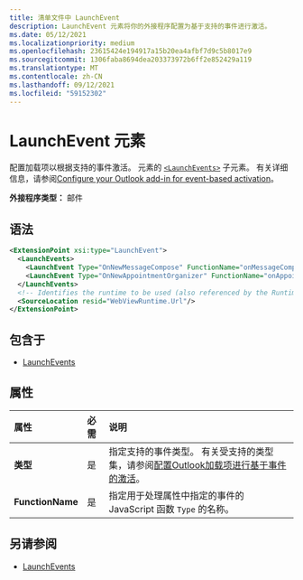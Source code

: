 ```yaml
---
title: 清单文件中 LaunchEvent
description: LaunchEvent 元素将你的外接程序配置为基于支持的事件进行激活。
ms.date: 05/12/2021
ms.localizationpriority: medium
ms.openlocfilehash: 23615424e194917a15b20ea4afbf7d9c5b8017e9
ms.sourcegitcommit: 1306faba8694dea203373972b6ff2e852429a119
ms.translationtype: MT
ms.contentlocale: zh-CN
ms.lasthandoff: 09/12/2021
ms.locfileid: "59152302"
---
```

# <a name="launchevent-element"></a>LaunchEvent 元素

配置加载项以根据支持的事件激活。 元素的 [`<LaunchEvents>`](launchevents.md) 子元素。 有关详细信息，请参阅[Configure your Outlook add-in for event-based activation](../../outlook/autolaunch.md)。

**外接程序类型：** 邮件

## <a name="syntax"></a>语法

```XML
<ExtensionPoint xsi:type="LaunchEvent">
  <LaunchEvents>
    <LaunchEvent Type="OnNewMessageCompose" FunctionName="onMessageComposeHandler"/>
    <LaunchEvent Type="OnNewAppointmentOrganizer" FunctionName="onAppointmentComposeHandler"/>
  </LaunchEvents>
  <!-- Identifies the runtime to be used (also referenced by the Runtime element). -->
  <SourceLocation resid="WebViewRuntime.Url"/>
</ExtensionPoint>
```

## <a name="contained-in"></a>包含于

- [LaunchEvents](launchevents.md)

## <a name="attributes"></a>属性

|  属性  |  必需  |  说明  |
|:-----|:-----|:-----|
|  **类型**  |  是  | 指定支持的事件类型。 有关受支持的类型集，请参阅[配置Outlook加载项进行基于事件的激活](../../outlook/autolaunch.md#supported-events)。 |
|  **FunctionName**  |  是  | 指定用于处理属性中指定的事件的 JavaScript 函数 `Type` 的名称。 |

## <a name="see-also"></a>另请参阅

- [LaunchEvents](launchevents.md)
